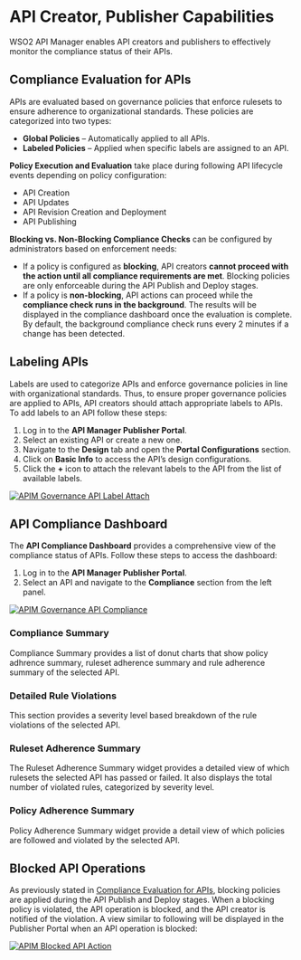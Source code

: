 # API Creator, Publisher Capabilities

WSO2 API Manager enables API creators and publishers to effectively monitor the compliance status of their APIs.

## Compliance Evaluation for APIs

APIs are evaluated based on governance policies that enforce rulesets to ensure adherence to organizational standards. These policies are categorized into two types:

- **Global Policies** – Automatically applied to all APIs.
- **Labeled Policies** – Applied when specific labels are assigned to an API.

**Policy Execution and Evaluation** take place during following API lifecycle events depending on policy configuration:

- API Creation
- API Updates
- API Revision Creation and Deployment
- API Publishing

**Blocking vs. Non-Blocking Compliance Checks** can be configured by administrators based on enforcement needs:

- If a policy is configured as **blocking**, API creators **cannot proceed with the action until all compliance requirements are met**. Blocking policies are only enforceable during the API Publish and Deploy stages.
- If a policy is **non-blocking**, API actions can proceed while the **compliance check runs in the background**. The results will be displayed in the compliance dashboard once the evaluation is complete. By default, the background compliance check runs every 2 minutes if a change has been detected.


## Labeling APIs 

Labels are used to categorize APIs and enforce governance policies in line with organizational standards. 
Thus, to ensure proper governance policies are applied to APIs, API creators should attach appropriate labels to APIs. 
To add labels to an API follow these steps:  

1. Log in to the **API Manager Publisher Portal**.  
2. Select an existing API or create a new one.  
3. Navigate to the **Design** tab and open the **Portal Configurations** section.  
4. Click on **Basic Info** to access the API’s design configurations.  
5. Click the **+** icon to attach the relevant labels to the API from the list of available labels.

<a href="../../assets/img/governance/label_attach.png">
  <img src="../../assets/img/governance/label_attach.png" alt="APIM Governance API Label Attach"/>
</a>

## API Compliance Dashboard

The **API Compliance Dashboard** provides a comprehensive view of the compliance status of APIs. Follow these steps to access the dashboard:

1. Log in to the **API Manager Publisher Portal**.  
2. Select an API and navigate to the **Compliance** section from the left panel.

<a href="../../assets/img/governance/api_compliance.png">
  <img src="../../assets/img/governance/api_compliance.png" alt="APIM Governance API Compliance"/>
</a>


### **Compliance Summary**

Compliance Summary provides a list of donut charts that show policy adhrence summary, ruleset adherence summary and rule adherence summary of the selected API.

### **Detailed Rule Violations**

This section provides a severity level based breakdown of the rule violations of the selected API.

### **Ruleset Adherence Summary**

The Ruleset Adherence Summary widget provides a detailed view of which rulesets the selected API has passed or failed. It also displays the total number of violated rules, categorized by severity level.

### **Policy Adherence Summary**

Policy Adherence Summary widget provide a detail view of which policies are followed and violated by the selected API.

## Blocked API Operations

As previously stated in [Compliance Evaluation for APIs](#compliance-evaluation-for-apis), blocking policies are applied
during the API Publish and Deploy stages. When a blocking policy is violated, the API operation is blocked, 
and the API creator is notified of the violation. A view similar to following will be displayed in the Publisher Portal
when an API operation is blocked:

<a href="../../assets/img/governance/api_blocking.png">
  <img src="../../assets/img/governance/api_blocking.png" alt="APIM Blocked API Action"/>
</a>